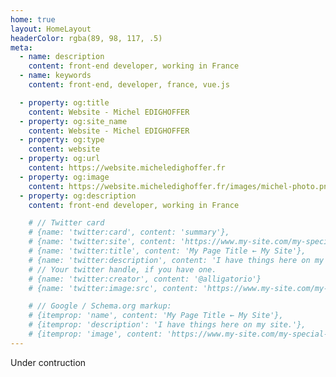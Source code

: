 ```yaml
---
home: true
layout: HomeLayout
headerColor: rgba(89, 98, 117, .5)
meta:
  - name: description
    content: front-end developer, working in France
  - name: keywords
    content: front-end, developer, france, vue.js

  - property: og:title
    content: Website - Michel EDIGHOFFER
  - property: og:site_name
    content: Website - Michel EDIGHOFFER
  - property: og:type
    content: website
  - property: og:url
    content: https://website.micheledighoffer.fr
  - property: og:image
    content: https://website.micheledighoffer.fr/images/michel-photo.png
  - property: og:description
    content: front-end developer, working in France

    # // Twitter card
    # {name: 'twitter:card', content: 'summary'},
    # {name: 'twitter:site', content: 'https://www.my-site.com/my-special-page'},
    # {name: 'twitter:title', content: 'My Page Title ← My Site'},
    # {name: 'twitter:description', content: 'I have things here on my site.'},
    # // Your twitter handle, if you have one.
    # {name: 'twitter:creator', content: '@alligatorio'}
    # {name: 'twitter:image:src', content: 'https://www.my-site.com/my-special-image.jpg'},

    # // Google / Schema.org markup:
    # {itemprop: 'name', content: 'My Page Title ← My Site'},
    # {itemprop: 'description': 'I have things here on my site.'},
    # {itemprop: 'image', content: 'https://www.my-site.com/my-special-image.jpg'}
---
```


Under contruction